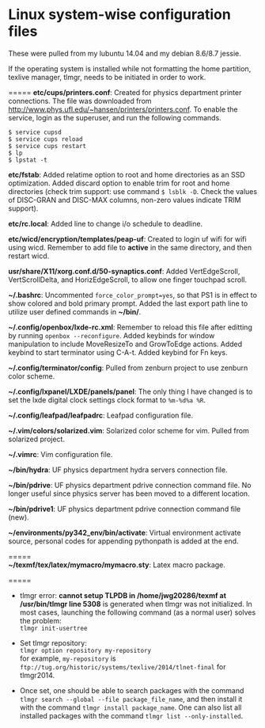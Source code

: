 # Linux system-wise configuration files

These were pulled from my lubuntu 14.04 and my debian 8.6/8.7 jessie.

If the operating system is installed while not formatting the home partition, texlive manager, tlmgr, needs to be initiated in order to work.

=====
**etc/cups/printers.conf**:
Created for physics department printer connections. The file was downloaded from <http://www.phys.ufl.edu/~hansen/printers/printers.conf>. To enable the service, login as the superuser, and run the following commands.
```
$ service cupsd
$ service cups reload
$ service cups restart
$ lp
$ lpstat -t
```

**etc/fstab**:
Added relatime option to root and home directories as an SSD optimization. Added discard option to enable trim for root and home directories (check trim support: use command ```$ lsblk -D```. Check the values of DISC-GRAN and DISC-MAX columns, non-zero values indicate TRIM support).

**etc/rc.local**:
Added line to change i/o schedule to deadline.

**etc/wicd/encryption/templates/peap-uf**: 
Created to login uf wifi for wifi using wicd. Remember to add file to **active** in the same directory, and then restart wicd.

**usr/share/X11/xorg.conf.d/50-synaptics.conf**: 
Added VertEdgeScroll, VertScrollDelta, and HorizEdgeScroll, to allow one finger touchpad scroll.

**~/.bashrc**:
Uncommented ```force_color_prompt=yes```, so that PS1 is in effect to show colored and bold primary prompt.
Added the last export path line to utilize user defined commands in **~/bin/**.

**~/.config/openbox/lxde-rc.xml**:
Remember to reload this file after editting by running ```openbox --reconfigure```.
Added keybinds for window manipulation to include MoveResizeTo and GrowToEdge actions.
Added keybind to start terminator using C-A-t.
Added keybind for Fn keys.

**~/.config/terminator/config**:
Pulled from zenburn project to use zenburn color scheme.

**~/.config/lxpanel/LXDE/panels/panel**:
The only thing I have changed is to set the lxde digital clock settings clock format to ```%m-%d%a %R```.

**~/.config/leafpad/leafpadrc**:
Leafpad configuration file.

**~/.vim/colors/solarized.vim**:
Solarized color scheme for vim. Pulled from solarized project.

**~/.vimrc**:
Vim configuration file.

**~/bin/hydra**:
UF physics department hydra servers connection file.

**~/bin/pdrive**:
UF physics department pdrive connection command file. No longer useful since physics server has been moved to a different location.

**~/bin/pdrive1**:
UF physics department pdrive connection command file (new). 

**~/environments/py342_env/bin/activate**:
Virtual environment activate source, personal codes for appending pythonpath is added at the end.

=====  
**~/texmf/tex/latex/mymacro/mymacro.sty**:
Latex macro package.

=====  
+ tlmgr error: **cannot setup TLPDB in /home/jwg20286/texmf at /usr/bin/tlmgr line 5308** is generated when tlmgr was not initialized. In most cases, launching the following command (as a normal user) solves the problem:  
`tlmgr init-usertree`  

+ Set tlmgr repository:  
`tlmgr option repository my-repository`  
for example, `my-repository` is `ftp://tug.org/historic/systems/texlive/2014/tlnet-final` for tlmgr2014.

+ Once set, one should be able to search packages with the command `tlmgr search --global --file package_file_name`, and then install it with the command `tlmgr install package_name`. One can also list all installed packages with the command `tlmgr list --only-installed`.  
